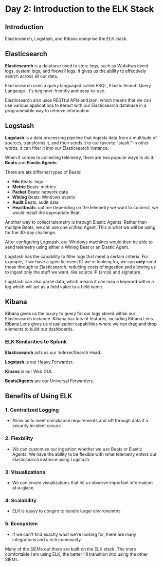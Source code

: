 # Day 2: Introduction to the ELK Stack
## Introduction
Elasticsearch, Logstash, and Kibana comprise the ELK stack.

## Elasticsearch
**Elasticsearch** is a database used to store logs, such as Wubdiws event logs, system logs, and firewall logs. It gives us the ability to effectively search across all our data. 

Elasticsearch uses a query languaged called ESQL, Elastic Search Query Langauge. It's beginner-friendly and easy-to-use.

Elasticsearch also uses RESTful APIs and json, which means that we can use various applications to iteract with our Elasticsearch database in a programmable way to retrieve information.

## Logstash
**Logstash** is a data processing pipeline that ingests data from a multitude of sources, transforms it, and then sends it to our favorite "stash." In other words, it can filter it into our Elasticsearch instance. 

When it comes to collecting telemetry, there are two popular ways to do it: **Beats** and **Elastic Agents**.

There are **six** differnet types of Beats:

- **File** Beats: logs
- **Metric** Beats: metrics
- **Packet** Beats: network data
- **Winlog** Beats: Windows events
- **Audit** Beats: audit data
- **Heartbeats**: uptime
Depending on the telemetry we want to connect, we would install the appropriate Beat.

Another way to collect telemetry is through Elastic Agents. Rather than multiple Beats, we can use one unified Agent. This is what we will be using for the 30-day challenge.

After configuring Logstash, our Windows machines would then be able to send telemetry using either a Winlog Beat or an Elastic Agent.

Logstash has the capability to filter logs that meet a certain criteria. For example, if we have a specific event ID we're looking for, we can **only** send those through to Elasticsearch, reducing costs of ingestion and allowing us to ingest only the stuff we want, like source IP (srcip) and signature.

Logstash can also parse data, which means it can map a keyword within a log which will act as a field value to a field name.

## Kibana
Kibana gives us the luxury to query for our logs stored within our Elasticsearch instance. Kibana has lots of features, including Kibana Lens. Kibana Lens gives us visualization capabilities where we can drag and drop elements to build our dashboards.

### ELK Similarities to Splunk
**Elasticsearch** acts as our Indexer/Search Head.

**Logstash** is our Heavy Forwarder.

**Kibana** is our Web GUI.

**Beats/Agents** are our Universal Forwarders.

## Benefits of Using ELK
### 1. Centralized Logging
- Allow us to meet compliance requirements and sift through data if a security incident occurs

### 2. Flexbility
- We can customize our ingestion whether we use Beats or Elastic Agents. We have the ability to be flexible with what telemetry enters our Elasticsearch instance using Logstash.

### 3. Visualizations
- We can create visualizations that let us observe important information at-a-glace.

### 4. Scalability
- ELK is easyy to congire to handle larger environemtns

### 5. Ecosystem
- If we can't find exactly what we're looking for, there are many integrations and a rich community.

Many of the SIEMs out there are built on the ELK stack. The more comfortable I am using ELK, the better I'll transition into using the other SIEMs.



